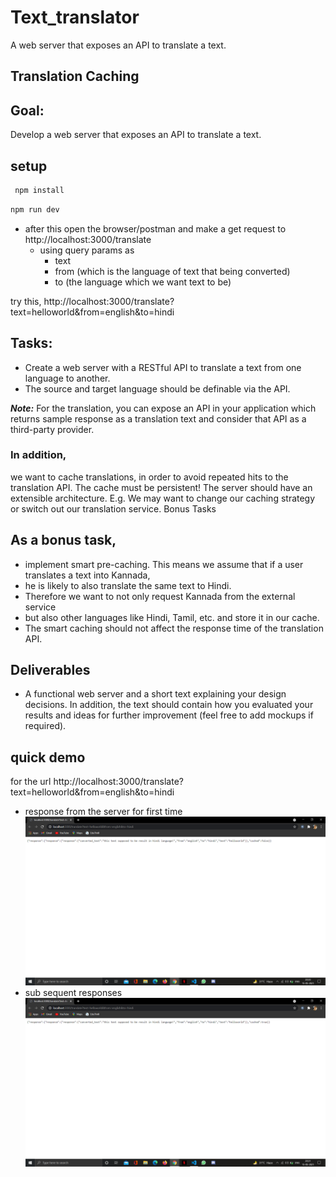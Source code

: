 # Text_translator
A web server that exposes an API to translate a text.

## Translation Caching 
## Goal:
Develop a web server that exposes an API to translate a text.

## setup

```bash
 npm install
```
```bash
npm run dev
```
- after this open the browser/postman and make a get request to http://localhost:3000/translate
  - using query params as 
       - text
       - from (which is the language of text that being converted)
       - to (the language which we want text to be)

try this,
http://localhost:3000/translate?text=helloworld&from=english&to=hindi


## Tasks:
 - Create a web server with a RESTful API to translate a text from    one language to another.
 - The source and target language should be definable via the API.

***Note:*** For the translation, you can expose an API in your application which returns sample response as a translation text
and consider that API as a third-party provider.

### In addition,
 we want to cache translations, in order to avoid repeated hits to the translation API. The cache must be
persistent!
The server should have an extensible architecture. E.g. We may want to change our caching strategy or switch out our
translation service.
Bonus Tasks

## As a bonus task, 
 - implement smart pre-caching. This means we assume that if a user translates a text into Kannada,
 - he is likely to also translate the same text to Hindi. 
 - Therefore we want to not only request Kannada from the external service
 - but also other languages like Hindi, Tamil, etc. and store it in our cache.
 - The smart caching should not affect the response time of the translation API.

## Deliverables

- A functional web server and a short text explaining your design decisions. In addition, the text should contain how you
evaluated your results and ideas for further improvement (feel free to add mockups if required).

## quick demo
for the url  http://localhost:3000/translate?text=helloworld&from=english&to=hindi

  - response from the server for first time
    <img  src="./images/first_time.png">
  - sub sequent responses
      <img  src="./images/second_time.png">

    


